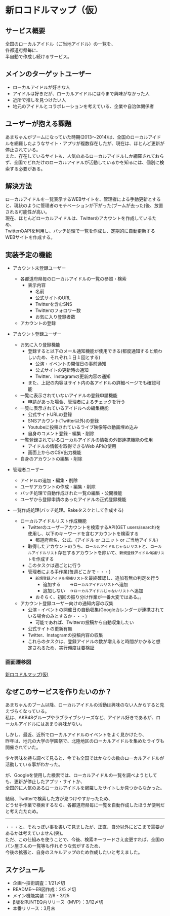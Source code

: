 # 新ロコドルマップ（仮）

## サービス概要

全国のローカルアイドル（ご当地アイドル）の一覧を、  
各都道府県毎に、  
半自動で作成し続けるサービス。  

## メインのターゲットユーザー

- ローカルアイドルが好きな人
- アイドルは好きだが、ローカルアイドルには今まで興味がなかった人
- 近所で推しを見つけたい人
- 地元のアイドルとコラボレーションを考えている、企業や自治体関係者

## ユーザーが抱える課題

あまちゃんがブームになっていた時期(2013～2014)は、全国のローカルアイドルを網羅したようなサイト・アプリが複数存在したが、現在は、ほとんど更新が停止されている。  
また、存在しているサイトも、人気のあるローカルアイドルしか網羅されておらず、全国でどれだけのローカルアイドルが活動しているかを知るには、個別に検索する必要がある。  

## 解決方法

ローカルアイドルを一覧表示するWEBサイトを、管理者による手動更新とすると、現状のように管理者のモチベーションが下がった(ブームが去った)後、放置される可能性が高い。  
現在、ほとんどローカルアイドルは、Twitterのアカウントを作成しているため、  
TwitterのAPIを利用し、バッチ処理で一覧を作成し、定期的に自動更新するWEBサイトを作成する。

## 実装予定の機能

- アカウント未登録ユーザー
  - 各都道府県毎のローカルアイドルの一覧の参照・検索
    - 表示内容
      - 名前
      - 公式サイトのURL
      - Twitterを含むSNS
      - Twitterのフォロワー数
      - お気に入り登録者数
  - アカウントの登録

- アカウント登録ユーザー
  - お気に入り登録機能
    - 登録すると以下のメール通知機能が使用できる(都度通知すると煩わしいため、それぞれ１日１回とする)
      - 公演・イベントの開催日の事前通知
      - 公式サイトの更新時の通知
      - Twitter、Instagramの更新内容の通知
    - また、上記の内容はサイト内の各アイドルの詳細ページでも確認可能
  - 一覧に表示されていないアイドルの登録申請機能
    - 申請があった場合、管理者によるチェックを行う
  - 一覧に表示されているアイドルへの編集機能
    - 公式サイトURLの登録
    - SNSアカウント(Twitter以外)の登録
    - Youtubeに投稿されているライブ映像等の動画埋め込み
    - 自身のコメント登録・編集・削除
  - 一覧登録されているローカルアイドルの情報の外部連携機能の使用
    - アイドルの情報を取得できるWeb APIの使用
    - 画面上からのCSV出力機能
  - 自身のアカウントの編集・削除

- 管理者ユーザー
  - アイドルの追加・編集・削除
  - ユーザアカウントの作成・編集・削除
  - バッチ処理で自動作成された一覧の編集・公開機能
  - ユーザから登録申請のあったアイドルの正式登録機能

- 一覧作成処理(バッチ処理。Rakeタスクとして作成する)
  - ローカルアイドルリスト作成機能
    - Twitterのユーザーアカウントを検索するAPI(GET users/search)を使用し、以下のキーワードを含むアカウントを検索する
      - 都道府県名、公式、(アイドル or ユニット or ご当地アイドル)
    - 取得したアカウントのうち、`ローカルアイドルじゃないリスト`と、`ローカルアイドルリスト`存在するアカウントを除いて、`新規登録アイドル候補リスト`を作成する
    - このタスクは週ごとに行う
    - 管理者による手作業(毎週どこかで・・・)
      - `新規登録アイドル候補リスト`を最終確認し、追加有無の判定を行う
        - 追加する　　→`ローカルアイドルリスト`へ追加
        - 追加しない　→`ローカルアイドルじゃないリスト`へ追加
      - おそらく、初回の振り分け作業が一番大変ではある。。
  - アカウント登録ユーザー向けの通知内容の収集
    - 公演・イベントの開催日の自動収集(Googleカレンダーが連携されている場合のみとするか・・・)
      - 可能であれば、Twitterの投稿から自動収集したい
    - 公式サイトの更新有無
    - Twitter、Instagramの投稿内容の収集
    - これらのタスクは、登録アイドルの数が増えると時間がかかると想定されるため、実行頻度は要検証

### 画面遷移図

[新ロコドルマップ(仮)](https://www.figma.com/file/wkNmtAAE9OChRcU5etwDHf/%E6%96%B0%E3%83%AD%E3%82%B3%E3%83%89%E3%83%AB%E3%83%9E%E3%83%83%E3%83%97(%E4%BB%AE)?t=SmvCbb6n9hPmcchK-1)

## なぜこのサービスを作りたいのか？

あまちゃんのブーム以降、ローカルアイドルの活動は興味のない人からすると見えづらくなっている。  
私は、AKB48グループやラブライブシリーズなど、アイドル好きであるが、ローカルアイドルにはあまり興味がない。  

しかし、最近、近所でローカルアイドルのイベントをよく見かけたり、  
昨年は、地元の大学の学園祭で、北陸地区のローカルアイドルを集めたライヴも開催されていた。  

少々興味を持ち調べて見ると、今でも全国ではかなりの数のローカルアイドルが活動している事がわかった。  

が、Googleを使用した検索では、ローカルアイドルの一覧を調べようとしても、更新が停止したアプリ・サイトか、  
全国的に人気のあるローカルアイドルを網羅したサイトしか見つからなかった。  

結局、Twitterで検索した方が見つけやすかったため、  
どうせ手作業で検索するなら、各都道府県毎に一覧を自動作成したほうが便利だと考えたたため。  

---

・・・と、それっぽい事を書いて見ましたが、正直、自分以外にどこまで需要があるかは考えていません(笑)。  
ただ、この仕組みを使うことで、今後、検索キーワードさえ変更すれば、全国のパン屋さんの一覧等も作れそうな気がするため、  
今後の拡張と、自身のスキルアップのため作成したいと考えました。

## スケジュール

- 企画〜技術調査：1/21〆切
- README〜ER図作成：2/5 〆切
- メイン機能実装：2/6 - 3/25
- β版をRUNTEQ内リリース（MVP）：3/12〆切
- 本番リリース：3月末
